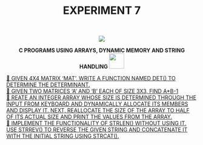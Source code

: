 <h1 align="center">EXPERIMENT 7</h1>
<!-- PROJECT LOGO -->
<br />
<p align="center">
  <a href="https://github.com/DHANOLA/CLASS-NOTIX/edit/root/SEMESTER%201/PROGRAMMING%20AND%20DATA%20STRUCTURES%20LAB/EXPERIMENT%207">
    <img src="https://media.giphy.com/media/9uIjwFgumdKSw8gzpV/giphy.gif" >
  </a>

  

  <p align="center">
  <b>C PROGRAMS USING ARRAYS, DYNAMIC MEMORY AND STRING HANDLING <img src="https://media.giphy.com/media/l0HlRnAWXxn0MhKLK/giphy.gif" width="40" height="40" /></b>
    <br />
   
  </p>
</p>



  <a href="https://github.com/DHANOLA/CLASS-NOTIX/blob/root/SEMESTER%201/PROGRAMMING%20AND%20DATA%20STRUCTURES%20LAB/EXPERIMENT%207/QUESTION%201.c" style="color: ">🧿 GIVEN 4X4 MATRIX ‘MAT’, WRITE A FUNCTION NAMED DET() TO DETERMINE THE DETERMINANT. </a><br />
     <a href="https://github.com/DHANOLA/CLASS-NOTIX/blob/root/SEMESTER%201/PROGRAMMING%20AND%20DATA%20STRUCTURES%20LAB/EXPERIMENT%207/QUESTION%202.c" style="color: ">🧿 GIVEN TWO MATRICES ‘A’ AND ‘B’ EACH OF SIZE 3X3, FIND A*B-1</a><br />
     <a href="https://github.com/DHANOLA/CLASS-NOTIX/blob/root/SEMESTER%201/PROGRAMMING%20AND%20DATA%20STRUCTURES%20LAB/EXPERIMENT%207/QUESTION%203.c" style="color: ">🧿 REATE AN INTEGER ARRAY WHOSE SIZE IS DETERMINED THROUGH THE INPUT FROM KEYBOARD AND DYNAMICALLY ALLOCATE ITS MEMBERS AND DISPLAY IT. NEXT, REALLOCATE THE SIZE OF THE ARRAY TO HALF OF ITS ACTUAL SIZE AND PRINT THE VALUES FROM THE ARRAY. </a><br />
     <a href="https://github.com/DHANOLA/CLASS-NOTIX/blob/root/SEMESTER%201/PROGRAMMING%20AND%20DATA%20STRUCTURES%20LAB/EXPERIMENT%207/QUESTION%204.c" style="color: ">🧿 IMPLEMENT THE FUNCTIONALITY OF STRLEN() WITHOUT USING IT. USE STRREV() TO REVERSE THE GIVEN STRING AND CONCATENATE IT WITH THE INITIAL STRING USING STRCAT(). </a><br />
    
    


